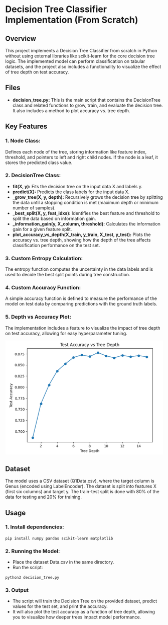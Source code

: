 # Decision Tree Classifier Implementation (From Scratch)

## Overview

This project implements a Decision Tree Classifier from scratch in Python without using external libraries like scikit-learn for the core decision tree logic. The implemented model can perform classification on tabular datasets, and the project also includes a functionality to visualize the effect of tree depth on test accuracy.

## Files

- **decision_tree.py:** This is the main script that contains the DecisionTree class and related functions to grow, train, and evaluate the decision tree. It also includes a method to plot accuracy vs. tree depth.

## Key Features

### 1. Node Class: 
Defines each node of the tree, storing information like feature index, threshold, and pointers to left and right child nodes. If the node is a leaf, it stores the predicted class value.

### 2. DecisionTree Class:

- **fit(X, y):** Fits the decision tree on the input data X and labels y.
- **predict(X):** Predicts the class labels for the input data X.
- **_grow_tree(X, y, depth):** Recursively grows the decision tree by splitting the data until a stopping condition is met (maximum depth or minimum number of samples).
- **_best_split(X, y, feat_idxs):** Identifies the best feature and threshold to split the data based on information gain.
- **_information_gain(y, X_column, threshold):** Calculates the information gain for a given feature split.
- **plot_accuracy_vs_depth(X_train, y_train, X_test, y_test):** Plots the accuracy vs. tree depth, showing how the depth of the tree affects classification performance on the test set.

### 3. Custom Entropy Calculation: 
The entropy function computes the uncertainty in the data labels and is used to decide the best split points during tree construction.

### 4. Custom Accuracy Function:
A simple accuracy function is defined to measure the performance of the model on test data by comparing predictions with the ground truth labels.

### 5. Depth vs Accuracy Plot:
The implementation includes a feature to visualize the impact of tree depth on test accuracy, allowing for easy hyperparameter tuning.

![Logo](depth_vs_accuracy_plot.png)

## Dataset

The model uses a CSV dataset (Q1Data.csv), where the target column is Genus (encoded using LabelEncoder). The dataset is split into features X (first six columns) and target y. The train-test split is done with 80% of the data for testing and 20% for training.

## Usage

### 1. Install dependencies:

``` pip install numpy pandas scikit-learn matplotlib ```

### 2. Running the Model:

- Place the dataset Data.csv in the same directory.
- Run the script:

``` python3 decision_tree.py ```

### 3. Output

- The script will train the Decision Tree on the provided dataset, predict values for the test set, and print the accuracy.
- It will also plot the test accuracy as a function of tree depth, allowing you to visualize how deeper trees impact model performance.


